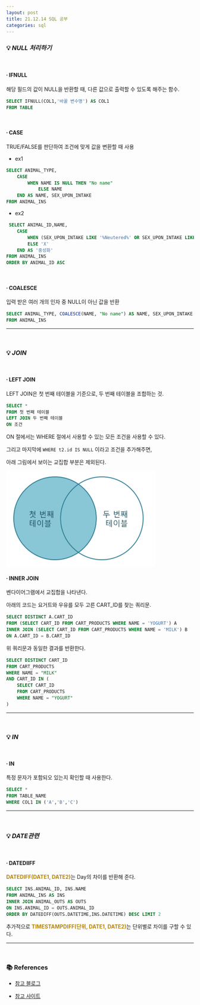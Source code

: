 ```yaml
---
layout: post
title: 21.12.14 SQL 공부
categories: sql
---
```


### 💡 ***NULL 처리하기***

<br>

#### ∙ IFNULL
해당 필드의 값이 NULL을 반환할 때, 다른 값으로 출력할 수 있도록 해주는 함수.
```sql
SELECT IFNULL(COL1,'바꿀 변수명') AS COL1
FROM TABLE
```

<br>

#### ∙ CASE
TRUE/FALSE를 판단하여 조건에 맞게 값을 변환할 때 사용

- ex1
```sql
SELECT ANIMAL_TYPE,
	CASE 
	    WHEN NAME IS NULL THEN "No name"
			ELSE NAME
	END AS NAME, SEX_UPON_INTAKE
FROM ANIMAL_INS
```
- ex2
```sql
 SELECT ANIMAL_ID,NAME,
    CASE
        WHEN (SEX_UPON_INTAKE LIKE '%Neutered%' OR SEX_UPON_INTAKE LIKE '%Spayed%') THEN 'O'
        ELSE 'X'
    END AS '중성화'
FROM ANIMAL_INS
ORDER BY ANIMAL_ID ASC
```


<br>

#### ∙ COALESCE
입력 받은 여러 개의 인자 중 NULL이 아닌 값을 반환

```sql
SELECT ANIMAL_TYPE, COALESCE(NAME, "No name") AS NAME, SEX_UPON_INTAKE
FROM ANIMAL_INS
```
---

<br>

### 💡 ***JOIN***

<br>

#### ∙ LEFT JOIN
LEFT JOIN은 첫 번째 테이블을 기준으로, 두 번째 테이블을 조합하는 것.

```sql
SELECT *
FROM 첫 번째 테이블
LEFT JOIN 두 번째 테이블
ON 조건
```
ON 절에서는 WHERE 절에서 사용할 수 있는 모든 조건을 사용할 수 있다.

그리고 마지막에 `WHERE t2.id IS NULL` 이라고 조건을 추가해주면,

아래 그림에서 보이는 교집합 부분은 제외된다. 

<img src="/assets/img/sql/LEFTJOIN.png">

<br>

#### ∙ INNER JOIN

벤다이어그램에서 교집합을 나타낸다. 

아래의 코드는 요거트와 우유를 모두 고른 CART_ID를 찾는 쿼리문.

```sql
SELECT DISTINCT A.CART_ID
FROM (SELECT CART_ID FROM CART_PRODUCTS WHERE NAME = 'YOGURT') A
INNER JOIN (SELECT CART_ID FROM CART_PRODUCTS WHERE NAME = 'MILK') B
ON A.CART_ID = B.CART_ID
```
위 쿼리문과 동일한 결과를 반환한다. 
```sql
SELECT DISTINCT CART_ID
FROM CART_PRODUCTS 
WHERE NAME = "MILK" 
AND CART_ID IN (
    SELECT CART_ID
    FROM CART_PRODUCTS
    WHERE NAME = "YOGURT"
)
```
---

<br>

### 💡 ***IN***

<br>

#### ∙ IN
특정 문자가 포함되오 있는지 확인할 때 사용한다.
```sql
SELECT *
FROM TABLE_NAME
WHERE COL1 IN ('A','B','C')
```
---

<br>

### 💡 ***DATE관련***

<br>

#### ∙ DATEDIIFF

<span style="color:#B8860B">**DATEDIFF(DATE1, DATE2)**</span>는 Day의 차이를 반환해 준다.

```sql
SELECT INS.ANIMAL_ID, INS.NAME
FROM ANIMAL_INS AS INS
INNER JOIN ANIMAL_OUTS AS OUTS
ON INS.ANIMAL_ID = OUTS.ANIMAL_ID
ORDER BY DATEDIFF(OUTS.DATETIME,INS.DATETIME) DESC LIMIT 2
```
추가적으로 <span style="color:#B8860B">**TIMESTAMPDIFF(단위, DATE1, DATE2)**</span>는 단위별로 차이를 구할 수 있다.

---

<br>

### 📚 References

- [참고 블로그](https://yoo-hyeok.tistory.com/98)

- [참고 사이트](http://tcpschool.com/mysql/mysql_multipleTable_join)
